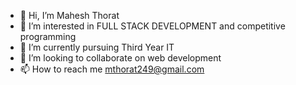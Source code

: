- 👋 Hi, I’m Mahesh Thorat
- 👀 I’m interested in FULL STACK DEVELOPMENT and competitive programming 
- 🌱 I’m currently pursuing Third Year IT
- 💞️ I’m looking to collaborate on web development
- 📫 How to reach me mthorat249@gmail.com

<!---
NewbieMahi/NewbieMahi is a ✨ special ✨ repository because its `README.md` (this file) appears on your GitHub profile.
You can click the Preview link to take a look at your changes.
--->
